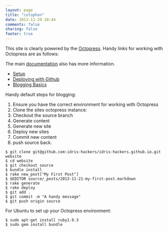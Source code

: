 ```yaml
---
layout: page
title: "colophon"
date: 2013-11-29 10:44
comments: false
sharing: false
footer: true
---
```


This site is clearly powered by the [Octopress](http://octopress.org/).
Handy links for working with Octopress are as follows:

The main [documentation](http://octopress.org/docs/) also has more information.

+ [Setup](http://octopress.org/docs/setup/)
+ [Deploying with Github](http://octopress.org/docs/deploying/github)
+ [Blogging Basics](http://octopress.org/docs/blogging/)

Handy default steps for blogging:

1. Ensure you have the correct environment for working with Octopress
1. Clone the sites octopress instance:
1. Checkout the source branch
1. Generate content
1. Generate new site
1. Deploy new sites
1. Commit new content
1. push source back.

```
$ git clone git@github.com:idris-hackers/idris-hackers.github.io.git website
$ cd website
$ git checkout source
$ bundle install
$ rake new_post["My First Post"]
$ $EDITOR source/_posts/2013-11-21-my-first-post.markdown
$ rake generate
$ rake deploy
$ git add .
$ git commit -m "A handy message"
$ git push origin source
```

For Ubuntu to set up your Octopress environment:

```
$ sudo apt-get install ruby1.9.3
$ sudo gem install bundle
```
